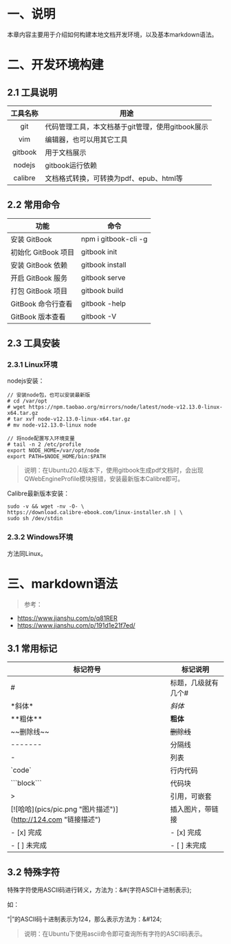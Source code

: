
# 一、说明
本章内容主要用于介绍如何构建本地文档开发环境，以及基本markdown语法。

# 二、开发环境构建
## 2.1 工具说明
| 工具名称 | 用途                                             |
|:--------:|--------------------------------------------------|
|   git    | 代码管理工具，本文档基于git管理，使用gitbook展示 |
|   vim    | 编辑器，也可以用其它工具                         |
| gitbook  | 用于文档展示                                     |
|  nodejs  | gitbook运行依赖                                  |
| calibre  | 文档格式转换，可转换为pdf、epub、html等          |

## 2.2 常用命令
| 功能                | 命令                 |
|---------------------|----------------------|
| 安装 GitBook        | npm i gitbook-cli -g |
| 初始化 GitBook 项目 | gitbook init         |
| 安装 GitBook 依赖   | gitbook install      |
| 开启 GitBook 服务   | gitbook serve        |
| 打包 GitBook 项目   | gitbook build        |
| GitBook 命令行查看  | gitbook -help        |
| GitBook 版本查看    | gitbook -V           |

 
## 2.3 工具安装
### 2.3.1 Linux环境
nodejs安装：
```
// 安装node包，也可以安装最新版
# cd /var/opt
# wget https://npm.taobao.org/mirrors/node/latest/node-v12.13.0-linux-x64.tar.gz
# tar xvf node-v12.13.0-linux-x64.tar.gz
# mv node-v12.13.0-linux node

// 将node配置写入环境变量
# tail -n 2 /etc/profile
export NODE_HOME=/var/opt/node
export PATH=$NODE_HOME/bin:$PATH
```


>说明：在Ubuntu20.4版本下，使用gitbook生成pdf文档时，会出现QWebEngineProfile模块报错，安装最新版本Calibre即可。

Calibre最新版本安装：
```
sudo -v && wget -nv -O- \
https://download.calibre-ebook.com/linux-installer.sh | \
sudo sh /dev/stdin
```


### 2.3.2 Windows环境
方法同Linux。


# 三、markdown语法
>参考：
- https://www.jianshu.com/p/q81RER
- https://www.jianshu.com/p/191d1e21f7ed/

## 3.1 常用标记

| 标记符号                                                               | 标记说明             |
|------------------------------------------------------------------------|----------------------|
| \#                                                                     | 标题，几级就有几个\# |
| \*斜体\*                                                               | *斜体*               |
| \*\*粗体\*\*                                                           | **粗体**             |
| \~\~删除线\~\~                                                         | ~~删除线~~           |
| -------                                                                | 分隔线               |
| \-                                                                     | 列表                 |
| \`code\`                                                               | 行内代码             |
| \`\`\`block\`\`\`                                                      | 代码块               |
| \>                                                                     | 引用，可嵌套         |
| \[\!\[哈哈\]\(pics/pic.png "图片描述"\)\]\(http://124.com "链接描述"\) | 插入图片，带链接     |
| \- \[x\] 完成                                                          | - [x] 完成           |
| \- \[ \] 未完成                                                        | - [ ] 未完成         |

## 3.2 特殊字符
特殊字符使用ASCII码进行转义，方法为：&#{字符ASCII十进制表示};

如：

“&#124;”的ASCII码十进制表示为124，那么表示方法为：&#38;&#35;124;

>说明：在Ubuntu下使用ascii命令即可查询所有字符的ASCII码表示。

